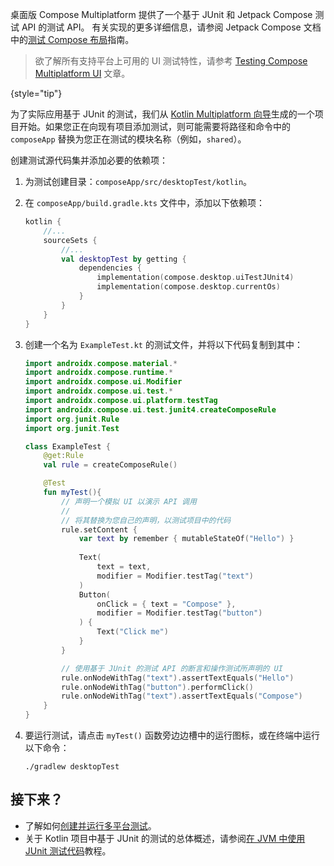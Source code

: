 [//]: # (title: 使用 JUnit 测试 Compose Multiplatform UI)

桌面版 Compose Multiplatform 提供了一个基于 JUnit 和 Jetpack Compose 测试 API 的测试 API。
有关实现的更多详细信息，请参阅 Jetpack Compose 文档中的[测试 Compose 布局](https://developer.android.com/develop/ui/compose/testing)指南。

> 欲了解所有支持平台上可用的 UI 测试特性，请参考 [Testing Compose Multiplatform UI](compose-test.md) 文章。
>
{style="tip"}

为了实际应用基于 JUnit 的测试，我们从 [Kotlin Multiplatform 向导](https://kmp.jetbrains.com/)生成的一个项目开始。如果您正在向现有项目添加测试，则可能需要将路径和命令中的 `composeApp` 替换为您正在测试的模块名称（例如，`shared`）。

创建测试源代码集并添加必要的依赖项：

1.  为测试创建目录：`composeApp/src/desktopTest/kotlin`。
2.  在 `composeApp/build.gradle.kts` 文件中，添加以下依赖项：

    ```kotlin
    kotlin { 
        //...
        sourceSets { 
            //...
            val desktopTest by getting { 
                dependencies {
                    implementation(compose.desktop.uiTestJUnit4)
                    implementation(compose.desktop.currentOs)
                }
            }
        }
    }
    ```

3.  创建一个名为 `ExampleTest.kt` 的测试文件，并将以下代码复制到其中：

    ```kotlin
    import androidx.compose.material.*
    import androidx.compose.runtime.*
    import androidx.compose.ui.Modifier
    import androidx.compose.ui.test.*
    import androidx.compose.ui.platform.testTag
    import androidx.compose.ui.test.junit4.createComposeRule
    import org.junit.Rule
    import org.junit.Test
    
    class ExampleTest {
        @get:Rule
        val rule = createComposeRule()
    
        @Test
        fun myTest(){
            // 声明一个模拟 UI 以演示 API 调用
            //
            // 将其替换为您自己的声明，以测试项目中的代码
            rule.setContent {
                var text by remember { mutableStateOf("Hello") }
   
                Text(
                    text = text,
                    modifier = Modifier.testTag("text")
                )
                Button(
                    onClick = { text = "Compose" },
                    modifier = Modifier.testTag("button")
                ) {
                    Text("Click me")
                }
            }
    
            // 使用基于 JUnit 的测试 API 的断言和操作测试所声明的 UI
            rule.onNodeWithTag("text").assertTextEquals("Hello")
            rule.onNodeWithTag("button").performClick()
            rule.onNodeWithTag("text").assertTextEquals("Compose")
        }
    }
    ```

4.  要运行测试，请点击 `myTest()` 函数旁边边槽中的运行图标，或在终端中运行以下命令：

    ```shell
    ./gradlew desktopTest
    ```
   
## 接下来？

*   了解如何[创建并运行多平台测试](multiplatform-run-tests.md)。
*   关于 Kotlin 项目中基于 JUnit 的测试的总体概述，请参阅[在 JVM 中使用 JUnit 测试代码](https://kotlinlang.org/docs/jvm-test-using-junit.html)教程。
